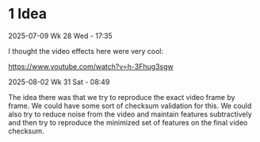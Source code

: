 # 1 Idea

2025-07-09 Wk 28 Wed - 17:35

I thought the video effects here were very cool:

https://www.youtube.com/watch?v=h-3Fhug3sgw

2025-08-02 Wk 31 Sat - 08:49

The idea there was that we try to reproduce the exact video frame by frame. We could have some sort of checksum validation for this. We could also try to reduce noise from the video and maintain features subtractively and then try to reproduce the minimized set of features on the final video checksum.

